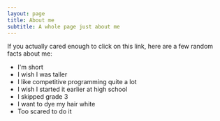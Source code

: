 ```yaml
---
layout: page
title: About me
subtitle: A whole page just about me
---
```


If you actually cared enough to click on this link, here are a few random facts about me:

- I'm short
- I wish I was taller
- I like competitive programming quite a lot
- I wish I started it earlier at high school
- I skipped grade 3
- I want to dye my hair white
- Too scared to do it